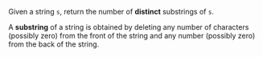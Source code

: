 Given a string `s`, return the number of **distinct** substrings of `s`.

A **substring** of a string is obtained by deleting any number of characters (possibly zero) from the front of the string and any number (possibly zero) from the back of the string.